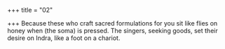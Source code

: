 +++
title = "02"

+++
Because these who craft sacred formulations for you sit like flies on  honey when (the soma) is pressed. The singers, seeking goods, set their desire on Indra, like a foot on a  chariot.  